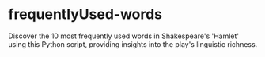 # frequentlyUsed-words
Discover the 10 most frequently used words in Shakespeare's 'Hamlet' using this Python script, providing insights into the play's linguistic richness.
